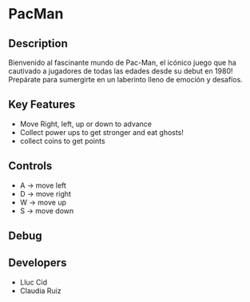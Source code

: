 # PacMan

## Description

Bienvenido al fascinante mundo de Pac-Man, el icónico juego que ha cautivado a jugadores de todas las edades desde su debut en 1980! Prepárate para sumergirte en un laberinto lleno de emoción y desafíos.

## Key Features

 - Move Right, left, up or down to advance
 - Collect power ups to get stronger and eat ghosts!
 - collect coins to get points

## Controls

 - A -> move left
 - D -> move right
 - W -> move up
 - S -> move down
## Debug

## Developers

 - Lluc Cid
 - Claudia Ruiz
